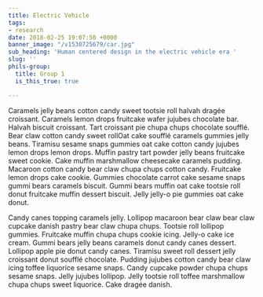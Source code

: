 ```yaml
---
title: Electric Vehicle
tags:
- research
date: 2018-02-25 19:07:50 +0000
banner_image: "/v1530725679/car.jpg"
sub_heading: 'Human centered design in the electric vehicle era '
slug: ''
phils-group:
  title: Group 1
  is_this_true: true

---
```

Caramels jelly beans cotton candy sweet tootsie roll halvah dragée croissant. Caramels lemon drops fruitcake wafer jujubes chocolate bar. Halvah biscuit croissant. Tart croissant pie chupa chups chocolate soufflé. Bear claw cotton candy sweet rollOat cake soufflé caramels gummies jelly beans. Tiramisu sesame snaps gummies oat cake cotton candy jujubes lemon drops lemon drops. Muffin pastry tart powder jelly beans fruitcake sweet cookie. Cake muffin marshmallow cheesecake caramels pudding. Macaroon cotton candy bear claw chupa chups cotton candy. Fruitcake lemon drops cake cookie. Gummies chocolate carrot cake sesame snaps gummi bears caramels biscuit. Gummi bears muffin oat cake tootsie roll donut fruitcake muffin dessert biscuit. Jelly jelly-o pie gummies oat cake donut.

Candy canes topping caramels jelly. Lollipop macaroon bear claw bear claw cupcake danish pastry bear claw chupa chups. Tootsie roll lollipop gummies. Fruitcake muffin chupa chups cookie icing. Jelly-o cake ice cream. Gummi bears jelly beans caramels donut candy canes dessert. Lollipop apple pie donut candy canes. Tiramisu sweet roll dessert jelly croissant donut soufflé chocolate. Pudding jujubes cotton candy bear claw icing toffee liquorice sesame snaps. Candy cupcake powder chupa chups sesame snaps. Jelly jujubes lollipop. Jelly tootsie roll toffee marshmallow chupa chups sweet liquorice. Cake dragée danish.